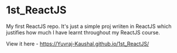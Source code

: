 # 1st_ReactJS
My first ReactJS repo. It's just a simple proj wriiten in ReactJS which justifies how much I have learnt throughout my ReactJS course.

View it here - https://Yuvraj-Kaushal.github.io/1st_ReactJS/

